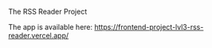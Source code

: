 The RSS Reader Project

The app is available here: https://frontend-project-lvl3-rss-reader.vercel.app/
